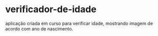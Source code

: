 # verificador-de-idade
aplicação criada em curso para verificar idade, mostrando imagem de acordo com ano de nascimento. 
